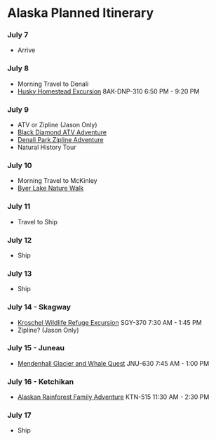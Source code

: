 # Alaska Planned Itinerary

### **July 7**
- Arrive

### **July 8**
- Morning Travel to Denali
- [Husky Homestead Excursion](https://book.princess.com/excursions/ldxDetails.page?tourCode=8AK-DNP-310&portid=DNP&portdate=07082018) 8AK-DNP-310 6:50 PM - 9:20 PM

### **July 9**
- ATV or Zipline (Jason Only)  
- [Black Diamond ATV Adventure](https://book.princess.com/excursions/ldxDetails.page?tourCode=8AK-DNP-500&portid=DNP&portdate=07092018) 
- [Denali Park Zipline Adventure](https://book.princess.com/excursions/ldxDetails.page?tourCode=8AK-DNP-400&portid=DNP&portdate=07092018)  
- Natural History Tour

### **July 10**
- Morning Travel to McKinley
- [Byer Lake Nature Walk](https://book.princess.com/excursions/ldxDetails.page?tourCode=8AK-TKA-420&portid=TKA&portdate=07102018)  

### **July 11**
- Travel to Ship

### **July 12**
- Ship

### **July 13**
- Ship

### **July 14 - Skagway**
- [Kroschel Wildlife Refuge Excursion](https://book.princess.com/excursions/exDetails.page?tourCode=SGY-370&portid=SGY&portdate=07142018) SGY-370 7:30 AM - 1:45 PM  
- Zipline? (Jason Only)

### **July 15 - Juneau**
- [Mendenhall Glacier and Whale Quest](https://book.princess.com/excursions/exDetails.page?tourCode=JNU-630&portid=JNU&portdate=07152018)  JNU-630 7:45 AM - 1:00 PM

### **July 16 - Ketchikan**
- [Alaskan Rainforest Family Adventure](https://book.princess.com/excursions/exDetails.page?tourCode=KTN-515&portid=KTN&portdate=07162018) KTN-515 11:30 AM - 2:30 PM

### **July 17**
- Ship
